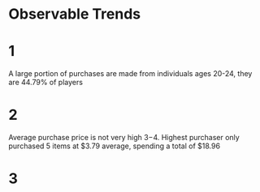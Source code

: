 # Observable Trends

# 1
A large portion of purchases are made from individuals ages 20-24, they are 44.79% of players

# 2
Average purchase price is not very high $3-$4.  Highest purchaser only purchased 5 items at $3.79 average, spending a total of $18.96

# 3

